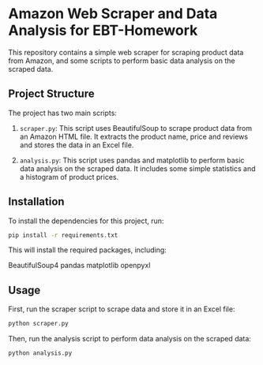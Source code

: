 # Amazon Web Scraper and Data Analysis for EBT-Homework

This repository contains a simple web scraper for scraping product data from Amazon, and some scripts to perform basic data analysis on the scraped data.

## Project Structure

The project has two main scripts:

1. `scraper.py`: This script uses BeautifulSoup to scrape product data from an Amazon HTML file. It extracts the product name, price and reviews and stores the data in an Excel file.

2. `analysis.py`: This script uses pandas and matplotlib to perform basic data analysis on the scraped data. It includes some simple statistics and a histogram of product prices.

## Installation

To install the dependencies for this project, run:

```bash
pip install -r requirements.txt
```

This will install the required packages, including:

BeautifulSoup4
pandas
matplotlib
openpyxl

## Usage
First, run the scraper script to scrape data and store it in an Excel file:

```bash
python scraper.py
```

Then, run the analysis script to perform data analysis on the scraped data:

```bash
python analysis.py
```

